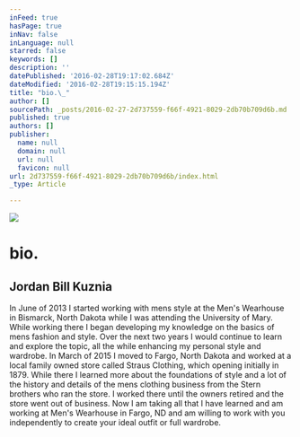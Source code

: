 ```yaml
---
inFeed: true
hasPage: true
inNav: false
inLanguage: null
starred: false
keywords: []
description: ''
datePublished: '2016-02-28T19:17:02.684Z'
dateModified: '2016-02-28T19:15:15.194Z'
title: "bio.\_"
author: []
sourcePath: _posts/2016-02-27-2d737559-f66f-4921-8029-2db70b709d6b.md
published: true
authors: []
publisher:
  name: null
  domain: null
  url: null
  favicon: null
url: 2d737559-f66f-4921-8029-2db70b709d6b/index.html
_type: Article

---
```

![](https://s3-us-west-2.amazonaws.com/the-grid-img/p/e87725362a0397602b20b9230fe0cc0add438f9c.jpg)

# bio. 

## Jordan Bill Kuznia 

In June of 2013 I started working with mens style at the Men's Wearhouse in Bismarck, North Dakota while I was attending the University of Mary. While working there I began developing my knowledge on the basics of mens fashion and style. Over the next two years I would continue to learn and explore the topic, all the while enhancing my personal style and wardrobe. In March of 2015 I moved to Fargo, North Dakota and worked at a local family owned store called Straus Clothing, which opening initially in 1879\. While there I learned more about the foundations of style and a lot of the history and details of the mens clothing business from the Stern brothers who ran the store. I worked there until the owners retired and the store went out of business. Now I am taking all that I have learned and am working at Men's Wearhouse in Fargo, ND and am willing to work with you independently to create your ideal outfit or full wardrobe.